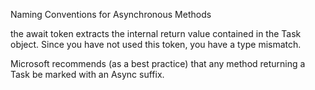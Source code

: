 Naming Conventions for Asynchronous Methods

the await token extracts the internal return value contained in the Task object. Since you have
not used this token, you have a type mismatch.

Microsoft recommends (as a best practice) that any method returning a Task be marked
with an Async suffix.

